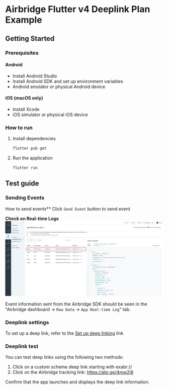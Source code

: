 # Airbridge Flutter v4 Deeplink Plan Example

## Getting Started

### Prerequisites

#### Android

- Install Android Studio
- Install Android SDK and set up environment variables
- Android emulator or physical Android device

#### iOS (macOS only)

- Install Xcode
- iOS simulator or physical iOS device

### How to run
1. Install dependencies
    ```bash
    flutter pub get
    ```
2. Run the application
    ```bash
    flutter run
    ```

## Test guide

### Sending Events
How to send events**
Click `Send Event` button to send event

**Check on Real-time Logs**
<img src="./screenshot/Screenshot_track_event_log.png"  width="1000">

Event information sent from the Airbridge SDK should be seen in the "Airbridge dashboard → `Raw Data` → `App Real-time Log`" tab.

### Deeplink settings
To set up a deep link, refer to the [Set up deep linking](https://help.airbridge.io/en/developers/flutter-sdk-v4#set-up-deep-linking) link

### Deeplink test

You can test deep links using the following two methods:
1. Click on a custom scheme deep link starting with exabr://
2. Click on the Airbridge tracking link: https://abr.ge/4mw2j8

Confirm that the app launches and displays the deep link information.